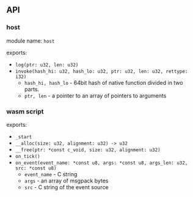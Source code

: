## API
### host
module name: `host`

exports:
* `log(ptr: u32, len: u32)`
* `invoke(hash_hi: u32, hash_lo: u32, ptr: u32, len: u32, rettype: i32)`
    * `hash_hi, hash_lo` - 64bit hash of native function divided in two parts.
    * `ptr, len` - a pointer to an array of pointers to arguments

### wasm script
exports:
* `_start`
* `__alloc(size: u32, alignment: u32) -> u32`
* `__free(ptr: *const c_void, size: u32, alignment: u32)`
* `on_tick()`
* `on_event(event_name: *const u8, args: *const u8, args_len: u32, src: *const u8)`
    * `event_name` - C string
    * `args` - an array of msgpack bytes
    * `src` - C string of the event source
